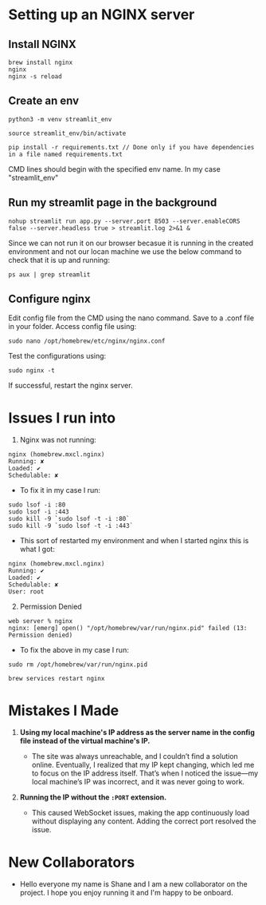 # Setting up an NGINX server

## Install NGINX

```
brew install nginx
nginx
nginx -s reload
```

## Create an env

```
python3 -m venv streamlit_env

source streamlit_env/bin/activate

pip install -r requirements.txt // Done only if you have dependencies in a file named requirements.txt
```

CMD lines should begin with the specified env name. In my case "streamlit_env"

## Run my streamlit page in the background

```
nohup streamlit run app.py --server.port 8503 --server.enableCORS false --server.headless true > streamlit.log 2>&1 &

```

Since we can not run it on our browser becasue it is running in the created environment and not our locan machine we use the below command to check that it is up and running:

```
ps aux | grep streamlit
```

## Configure nginx

Edit config file from the CMD using the nano command.
Save to a .conf file in your folder.
Access config file using:

```
sudo nano /opt/homebrew/etc/nginx/nginx.conf
```

Test the configurations using:

```
sudo nginx -t
```

If successful, restart the nginx server.

# Issues I run into

1. Nginx was not running:

```
nginx (homebrew.mxcl.nginx)
Running: ✘
Loaded: ✔
Schedulable: ✘
```

- To fix it in my case I run:

```
sudo lsof -i :80
sudo lsof -i :443
sudo kill -9 `sudo lsof -t -i :80`
sudo kill -9 `sudo lsof -t -i :443`
```

- This sort of restarted my environment and when I started nginx this is what I got:

```
nginx (homebrew.mxcl.nginx)
Running: ✔
Loaded: ✔
Schedulable: ✘
User: root
```

2. Permission Denied

```
web server % nginx
nginx: [emerg] open() "/opt/homebrew/var/run/nginx.pid" failed (13: Permission denied)
```

- To fix the above in my case I run:

```
sudo rm /opt/homebrew/var/run/nginx.pid

brew services restart nginx
```

# Mistakes I Made  

1. **Using my local machine's IP address as the server name in the config file instead of the virtual machine's IP.**  
   - The site was always unreachable, and I couldn’t find a solution online. Eventually, I realized that my IP kept changing, which led me to focus on the IP address itself. That’s when I noticed the issue—my local machine’s IP was incorrect, and it was never going to work.  

2. **Running the IP without the `:PORT` extension.**  
   - This caused WebSocket issues, making the app continuously load without displaying any content. Adding the correct port resolved the issue. 


# New Collaborators

   - Hello everyone my name is Shane and I am a new collaborator on the project. I hope you enjoy running it and I'm happy to be onboard.